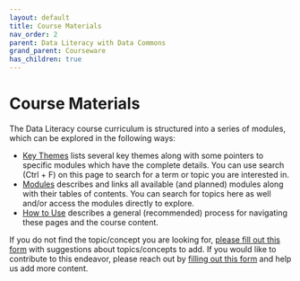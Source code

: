 ```yaml
---
layout: default
title: Course Materials
nav_order: 2
parent: Data Literacy with Data Commons
grand_parent: Courseware
has_children: true
---
```


# Course Materials

The Data Literacy course curriculum is structured into a series of modules, which can be explored in the following ways:

- [Key Themes](key_themes.html) lists several key themes along with some pointers to specific modules which have the complete details. You can use search (Ctrl + F) on this page to search for a term or topic you are interested in.
- [Modules](modules.html) describes and links all available (and planned) modules along with their tables of contents. You can search for topics here as well and/or access the modules directly to explore.
- [How to Use](how_to_use.html) describes a general (recommended) process for navigating these pages and the course content.

If you do not find the topic/concept you are looking for, [please fill out this form](https://docs.google.com/forms/d/e/1FAIpQLScJTtNlIItT-uSPXI98WT6yNlavF-kf5JS0jMrCvJ9TPLmelg/viewform?resourcekey=0-icbp8ZymR520Rq-r4tEajQ) with suggestions about topics/concepts to add. If you would like to contribute to this endeavor, please reach out by [filling out this form](https://docs.google.com/forms/d/e/1FAIpQLSeVCR95YOZ56ABsPwdH1tPAjjIeVDtisLF-8oDYlOxYmNZ7LQ/viewform) and help us add more content.